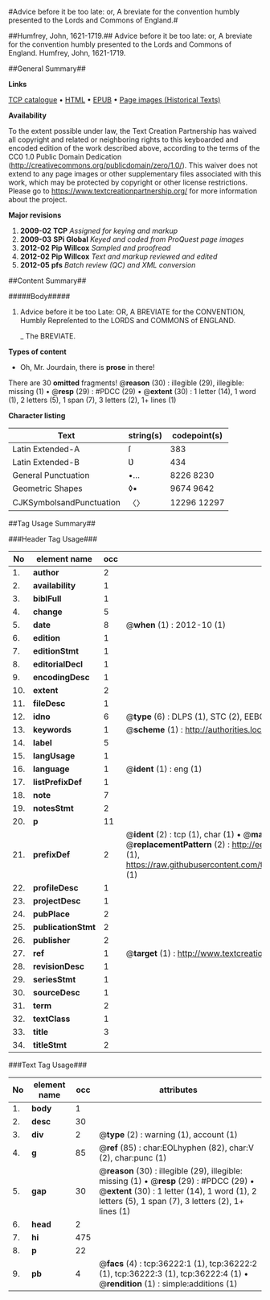 #Advice before it be too late: or, A breviate for the convention humbly presented to the Lords and Commons of England.#

##Humfrey, John, 1621-1719.##
Advice before it be too late: or, A breviate for the convention humbly presented to the Lords and Commons of England.
Humfrey, John, 1621-1719.

##General Summary##

**Links**

[TCP catalogue](http://www.ota.ox.ac.uk/tcp/)  • 
[HTML](http://tei.it.ox.ac.uk/tcp/Texts-HTML/free/A45/A45120.html)  • 
[EPUB](http://tei.it.ox.ac.uk/tcp/Texts-EPUB/free/A45/A45120.epub) • 
[Page images (Historical Texts)](https://historicaltexts.jisc.ac.uk/eebo-99831755e)

**Availability**

To the extent possible under law, the Text Creation Partnership has waived all copyright and related or neighboring rights to this keyboarded and encoded edition of the work described above, according to the terms of the CC0 1.0 Public Domain Dedication (http://creativecommons.org/publicdomain/zero/1.0/). This waiver does not extend to any page images or other supplementary files associated with this work, which may be protected by copyright or other license restrictions. Please go to https://www.textcreationpartnership.org/ for more information about the project.

**Major revisions**

1. __2009-02__ __TCP__ *Assigned for keying and markup*
1. __2009-03__ __SPi Global__ *Keyed and coded from ProQuest page images*
1. __2012-02__ __Pip Willcox__ *Sampled and proofread*
1. __2012-02__ __Pip Willcox__ *Text and markup reviewed and edited*
1. __2012-05__ __pfs__ *Batch review (QC) and XML conversion*

##Content Summary##

#####Body#####

1. Advice before it be too Late: OR, A BREVIATE for the CONVENTION, Humbly Repreſented to the LORDS and COMMONS of ENGLAND.

    _ The BREVIATE.

**Types of content**

  * Oh, Mr. Jourdain, there is **prose** in there!

There are 30 **omitted** fragments! 
 @__reason__ (30) : illegible (29), illegible: missing (1)  •  @__resp__ (29) : #PDCC (29)  •  @__extent__ (30) : 1 letter (14), 1 word (1), 2 letters (5), 1 span (7), 3 letters (2), 1+ lines (1)

**Character listing**


|Text|string(s)|codepoint(s)|
|---|---|---|
|Latin Extended-A|ſ|383|
|Latin Extended-B|Ʋ|434|
|General Punctuation|•…|8226 8230|
|Geometric Shapes|◊▪|9674 9642|
|CJKSymbolsandPunctuation|〈〉|12296 12297|

##Tag Usage Summary##

###Header Tag Usage###

|No|element name|occ|attributes|
|---|---|---|---|
|1.|__author__|2||
|2.|__availability__|1||
|3.|__biblFull__|1||
|4.|__change__|5||
|5.|__date__|8| @__when__ (1) : 2012-10 (1)|
|6.|__edition__|1||
|7.|__editionStmt__|1||
|8.|__editorialDecl__|1||
|9.|__encodingDesc__|1||
|10.|__extent__|2||
|11.|__fileDesc__|1||
|12.|__idno__|6| @__type__ (6) : DLPS (1), STC (2), EEBO-CITATION (1), PROQUEST (1), VID (1)|
|13.|__keywords__|1| @__scheme__ (1) : http://authorities.loc.gov/ (1)|
|14.|__label__|5||
|15.|__langUsage__|1||
|16.|__language__|1| @__ident__ (1) : eng (1)|
|17.|__listPrefixDef__|1||
|18.|__note__|7||
|19.|__notesStmt__|2||
|20.|__p__|11||
|21.|__prefixDef__|2| @__ident__ (2) : tcp (1), char (1)  •  @__matchPattern__ (2) : ([0-9\-]+):([0-9IVX]+) (1), (.+) (1)  •  @__replacementPattern__ (2) : http://eebo.chadwyck.com/downloadtiff?vid=$1&page=$2 (1), https://raw.githubusercontent.com/textcreationpartnership/Texts/master/tcpchars.xml#$1 (1)|
|22.|__profileDesc__|1||
|23.|__projectDesc__|1||
|24.|__pubPlace__|2||
|25.|__publicationStmt__|2||
|26.|__publisher__|2||
|27.|__ref__|1| @__target__ (1) : http://www.textcreationpartnership.org/docs/. (1)|
|28.|__revisionDesc__|1||
|29.|__seriesStmt__|1||
|30.|__sourceDesc__|1||
|31.|__term__|2||
|32.|__textClass__|1||
|33.|__title__|3||
|34.|__titleStmt__|2||


###Text Tag Usage###

|No|element name|occ|attributes|
|---|---|---|---|
|1.|__body__|1||
|2.|__desc__|30||
|3.|__div__|2| @__type__ (2) : warning (1), account (1)|
|4.|__g__|85| @__ref__ (85) : char:EOLhyphen (82), char:V (2), char:punc (1)|
|5.|__gap__|30| @__reason__ (30) : illegible (29), illegible: missing (1)  •  @__resp__ (29) : #PDCC (29)  •  @__extent__ (30) : 1 letter (14), 1 word (1), 2 letters (5), 1 span (7), 3 letters (2), 1+ lines (1)|
|6.|__head__|2||
|7.|__hi__|475||
|8.|__p__|22||
|9.|__pb__|4| @__facs__ (4) : tcp:36222:1 (1), tcp:36222:2 (1), tcp:36222:3 (1), tcp:36222:4 (1)  •  @__rendition__ (1) : simple:additions (1)|
